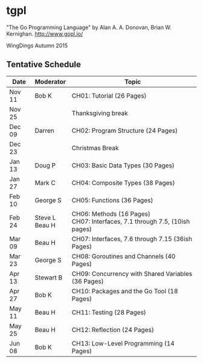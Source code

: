 # tgpl

"The Go Programming Language" by Alan A. A. Donovan, Brian W. Kernighan.
http://www.gopl.io/

WingDings Autumn 2015

## Tentative Schedule

| Date | Moderator | Topic |
|------|-----------|-------|
|Nov 11|Bob K|CH01: Tutorial (26 Pages)|
|Nov 25||Thanksgiving break|
|Dec 09|Darren | CH02: Program Structure (24 Pages)|
|Dec 23||Christmas Break|
|Jan 13|Doug P| CH03: Basic Data Types (30 Pages)|
|Jan 27|Mark C| CH04: Composite Types (38 Pages)|
|Feb 10|George S| CH05: Functions (36 Pages)|
|Feb 24|Steve L<br>Beau H| CH06: Methods (16 Pages)<br>CH07: Interfaces, 7.1 through 7.5, (10ish pages) |
|Mar 09|Beau H| CH07: Interfaces, 7.6 through 7.15 (36ish Pages)|
|Mar 23|George S| CH08: Goroutines and Channels (40 Pages)|
|Apr 13|Stewart B| CH09: Concurrency with Shared Variables (36 Pages)|
|Apr 27|Bob K| CH10: Packages and the Go Tool (18 Pages)|
|May 11|Beau H| CH11: Testing (28 Pages)|
|May 25|Beau H| CH12: Reflection (24 Pages)|
|Jun 08|Bob K| CH13: Low-Level Programming (14 Pages)|
